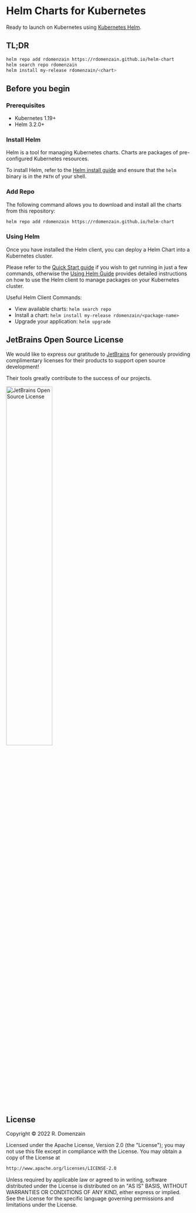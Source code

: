 # Helm Charts for Kubernetes

Ready to launch on Kubernetes using [Kubernetes Helm](https://github.com/helm/helm).

## TL;DR

```bash
helm repo add rdomenzain https://rdomenzain.github.io/helm-chart
helm search repo rdomenzain
helm install my-release rdomenzain/<chart>
```

## Before you begin

### Prerequisites

- Kubernetes 1.19+
- Helm 3.2.0+

### Install Helm

Helm is a tool for managing Kubernetes charts. Charts are packages of pre-configured Kubernetes resources.

To install Helm, refer to the [Helm install guide](https://github.com/helm/helm#install) and ensure that the `helm` binary is in the `PATH` of your shell.

### Add Repo

The following command allows you to download and install all the charts from this repository:

```bash
helm repo add rdomenzain https://rdomenzain.github.io/helm-chart
```

### Using Helm

Once you have installed the Helm client, you can deploy a Helm Chart into a Kubernetes cluster.

Please refer to the [Quick Start guide](https://helm.sh/docs/intro/quickstart/) if you wish to get running in just a few commands, otherwise the [Using Helm Guide](https://helm.sh/docs/intro/using_helm/) provides detailed instructions on how to use the Helm client to manage packages on your Kubernetes cluster.

Useful Helm Client Commands:

- View available charts: `helm search repo`
- Install a chart: `helm install my-release rdomenzain/<package-name>`
- Upgrade your application: `helm upgrade`

## JetBrains Open Source License

We would like to express our gratitude to [JetBrains](https://www.jetbrains.com/) for generously providing complimentary licenses for their products to support open source development!

Their tools greatly contribute to the success of our projects.

<img src="https://resources.jetbrains.com/storage/products/jetbrains/img/meta/preview.png" width="50%" alt="JetBrains Open Source License" />

## License

Copyright &copy; 2022 R. Domenzain

Licensed under the Apache License, Version 2.0 (the "License");
you may not use this file except in compliance with the License.
You may obtain a copy of the License at

```txt
http://www.apache.org/licenses/LICENSE-2.0
```

Unless required by applicable law or agreed to in writing, software
distributed under the License is distributed on an "AS IS" BASIS,
WITHOUT WARRANTIES OR CONDITIONS OF ANY KIND, either express or implied.
See the License for the specific language governing permissions and
limitations under the License.
